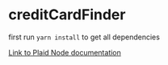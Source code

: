 # creditCardFinder

first run `yarn install` to get all dependencies

[Link to Plaid Node documentation](https://github.com/plaid/plaid-node)